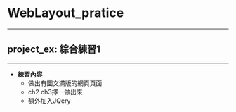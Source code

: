 # WebLayout_pratice

***
## project_ex: 綜合練習1
***

* **練習內容**
  * 做出有圖文滿版的網頁頁面
  * ch2 ch3擇一做出來
  * 額外加入JQery
